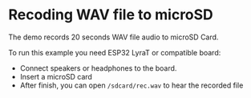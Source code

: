 # Recoding WAV file to microSD 

The demo records 20 seconds WAV file audio to microSD Card. 

To run this example you need ESP32 LyraT or compatible board:

- Connect speakers or headphones to the board. 
- Insert a microSD card 
- After finish, you can open `/sdcard/rec.wav` to hear the recorded file
